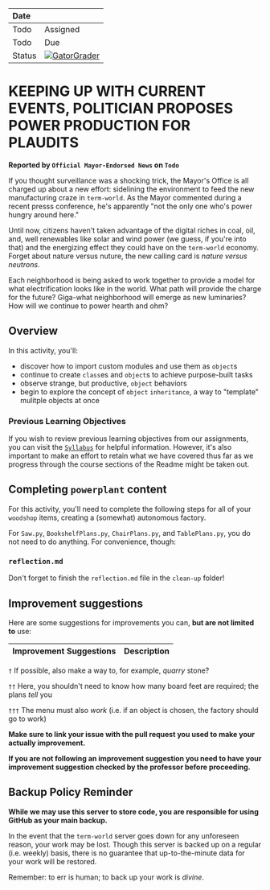 | Date              |          |
|:------------------|:---------|
| Todo | Assigned |
| Todo | Due      |
| Status            | [![GatorGrader](../../actions/workflows/main.yml/badge.svg)](../../actions/workflows/main.yml) |

# KEEPING UP WITH CURRENT EVENTS, POLITICIAN PROPOSES POWER PRODUCTION FOR PLAUDITS

**Reported by `Official Mayor-Endorsed News` on `Todo`**

If you thought surveillance was a shocking trick, the Mayor's Office is all charged up about a new effort: sidelining the environment to feed the new manufacturing craze in `term-world`. As the Mayor commented during a recent presss conference, he's apparently "not the only one who's power hungry around here."

Until now, citizens haven't taken advantage of the digital riches in coal, oil, and, well renewables like solar and wind power (we guess, if you're into that) and the energizing effect they could have on the `term-world` economy. Forget about nature versus nuture, the new calling card is _nature versus neutrons_.

Each neighborhood is being asked to work together to provide a model for what electrification looks like in the world. What path will provide the charge for the future? Giga-what neighborhood will emerge as new luminaries? How will we continue to power hearth and ohm?

## Overview

In this activity, you'll:

* discover how to import custom modules and use them as `object`s
* continue to create `class`es and `object`s to achieve purpose-built tasks
* observe strange, but productive, `object` behaviors
* begin to explore the concept of `object` `inheritance`, a way to "template" mulitple objects at once


### Previous Learning Objectives

If you wish to review previous learning objectives from our assignments, you can visit the [`Syllabus`](https://chompe.rs/100-syllabus) for helpful information. However, it's also important to make an effort to retain what we have covered thus far as we progress through the course sections of the Readme might be taken out.

## Completing `powerplant` content

For this activity, you'll need to complete the following steps for all of your `woodshop` items, creating a (somewhat) autonomous factory.

For `Saw.py`, `BookshelfPlans.py`, `ChairPlans.py`, and `TablePlans.py`, you do not need to do anything. For convenience, though:



### `reflection.md`

Don't forget to finish the `reflection.md` file in the `clean-up` folder!

## Improvement suggestions

Here are some suggestions for improvements you can, **but are not limited to** use:

|Improvement Suggestions |Description        |
|:-----------------------|:------------------|



`†` If possible, also make a way to, for example, _quarry_ stone?

`††` Here, you shouldn't need to know how many board feet are required; the plans _tell_ you

`†††` The menu must also _work_ (i.e. if an object is chosen, the factory should go to work)

**Make sure to link your issue with the pull request you used to make your actually improvement.**

**If you are not following an improvement suggestion you need to have your improvement suggestion checked by the professor before proceeding.**

## Backup Policy Reminder

**While we may use this server to store code, you are responsible for using GitHub as your main backup.**

In the event that the `term-world` server goes down for any unforeseen reason, your work may be lost. Though this server is backed up on a regular (i.e. weekly) basis, there is no guarantee that up-to-the-minute data for your work will be restored.

Remember: to err is human; to back up your work is *divine*.